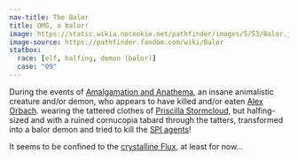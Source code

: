 ```yaml
---
nav-title: The Balor
title: OMG, a balor!
image: https://static.wikia.nocookie.net/pathfinder/images/5/53/Balor.jpg
image-source: https://pathfinder.fandom.com/wiki/Balor
statbox:
  race: [elf, halfing, demon (balor)]
  case: "09"
---
```


During the events of [Amalgamation and Anathema](../events/case-09), an insane
animalistic creature and/or demon, who appears to have killed and/or eaten
[Alex Orbach](alex-orbach). wearing the tattered clothes of [Priscilla
Stormcloud](priscilla-stormcloud), but halfing-sized and with a ruined
cornucopia tabard through the tatters, transformed into a balor demon and tried
to kill the [SPI agents](../orgs/spi)!

It seems to be confined to the
[crystalline Flux](../locales/flux#crystalline-flux), at least for now...
